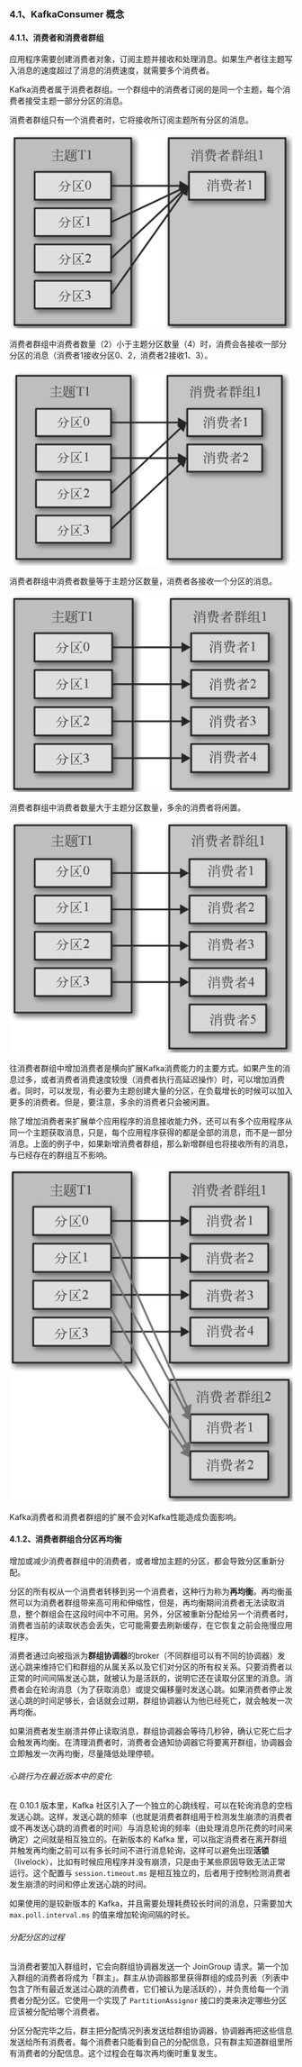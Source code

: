 ### 4.1、KafkaConsumer 概念

#### 4.1.1、消费者和消费者群组

应用程序需要创建消费者对象，订阅主题并接收和处理消息。如果生产者往主题写入消息的速度超过了消息的消费速度，就需要多个消费者。

Kafka消费者属于消费者群组。一个群组中的消费者订阅的是同一个主题，每个消费者接受主题一部分分区的消息。

消费者群组只有一个消费者时，它将接收所订阅主题所有分区的消息。

![1个消费者接收4个分区的消息](/assets/1614763470994.png)

消费者群组中消费者数量（2）小于主题分区数量（4）时，消费会各接收一部分分区的消息（消费者1接收分区0、2，消费者2接收1、3）。

![1614763878886](/assets/1614763878886.png)

消费者群组中消费者数量等于主题分区数量，消费者各接收一个分区的消息。

![1614763949137](/assets/1614763949137.png)

消费者群组中消费者数量大于主题分区数量，多余的消费者将闲置。

![1614763985829](/assets/1614763985829.png)

往消费者群组中增加消费者是横向扩展Kafka消费能力的主要方式。如果产生的消息过多，或者消费者消费速度较慢（消费者执行高延迟操作）时，可以增加消费者。同时，可以发现，有必要为主题创建大量的分区，在负载增长的时候可以加入更多的消费者。但是，要注意，多余的消费者只会被闲置。

除了增加消费者来扩展单个应用程序的消息接收能力外，还可以有多个应用程序从同一个主题获取消息，只是，每个应用程序获得的都是全部的消息，而不是一部分消息。上面的例子中，如果新增消费者群组，那么新增群组也将接收所有的消息，与已经存在的群组互不影响。

![1614764607448](/assets/1614764607448.png)

Kafka消费者和消费者群组的扩展不会对Kafka性能造成负面影响。

#### 4.1.2、消费者群组合分区再均衡

增加或减少消费者群组中的消费者，或者增加主题的分区，都会导致分区重新分配。

分区的所有权从一个消费者转移到另一个消费者，这种行为称为**再均衡**。再均衡虽然可以为消费者群组带来高可用和伸缩性，但是，再均衡期间消费者无法读取消息，整个群组会在这段时间中不可用。另外，分区被重新分配给另一个消费者时，消费者当前的读取状态会丢失，它可能需要去刷新缓存，在它恢复之前会拖慢应用程序。

消费者通过向被指派为**群组协调器**的broker（不同群组可以有不同的协调器）发送心跳来维持它们和群组的从属关系以及它们对分区的所有权关系。只要消费者以正常的时间间隔发送心跳，就被认为是活跃的，说明它还在读取分区里的消息。消费者会在轮询消息（为了获取消息）或提交偏移量时发送心跳。如果消费者停止发送心跳的时间足够长，会话就会过期，群组协调器认为他已经死亡，就会触发一次再均衡。

如果消费者发生崩溃并停止读取消息，群组协调器会等待几秒钟，确认它死亡后才会触发再均衡。在清理消费者时，消费者会通知协调器它将要离开群组，协调器会立即触发一次再均衡，尽量降低处理停顿。

###### 心跳行为在最近版本中的变化

在 0.10.1 版本里，Kafka 社区引入了一个独立的心跳线程，可以在轮询消息的空档发送心跳。这样，发送心跳的频率（也就是消费者群组用于检测发生崩溃的消费者或不再发送心跳的消费者的时间）与消息轮询的频率（由处理消息所花费的时间来确定）之间就是相互独立的。在新版本的 Kafka 里，可以指定消费者在离开群组并触发再均衡之前可以有多长时间不进行消息轮询，这样可以避免出现**活锁**（livelock），比如有时候应用程序并没有崩溃，只是由于某些原因导致无法正常运行。这个配置与 `session.timeout.ms` 是相互独立的，后者用于控制检测消费者发生崩溃的时间和停止发送心跳的时间。

如果使用的是较新版本的 Kafka，并且需要处理耗费较长时间的消息，只需要加大 `max.poll.interval.ms` 的值来增加轮询间隔的时长。

###### 分配分区的过程

当消费者要加入群组时，它会向群组协调器发送一个 JoinGroup 请求。第一个加入群组的消费者将成为「群主」。群主从协调器那里获得群组的成员列表（列表中包含了所有最近发送过心跳的消费者，它们被认为是活跃的），并负责给每一个消费者分配分区。它使用一个实现了 `PartitionAssignor` 接口的类来决定哪些分区应该被分配给哪个消费者。

分区分配完毕之后，群主把分配情况列表发送给群组协调器，协调器再把这些信息发送给所有消费者。每个消费者只能看到自己的分配信息，只有群主知道群组里所有消费者的分配信息。这个过程会在每次再均衡时重复发生。